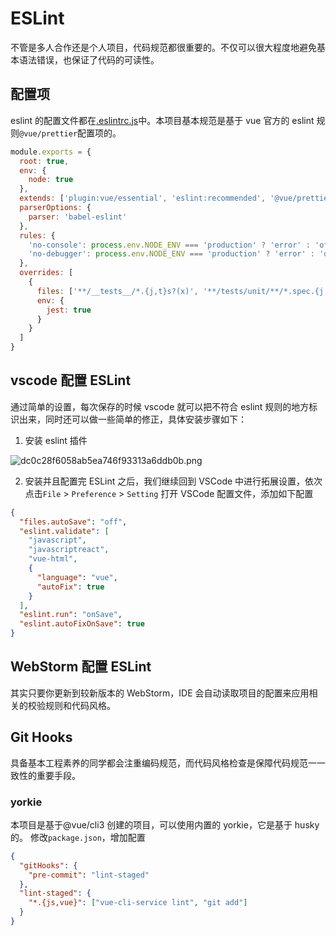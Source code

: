 # ESLint

不管是多人合作还是个人项目，代码规范都很重要的。不仅可以很大程度地避免基本语法错误，也保证了代码的可读性。

## 配置项

eslint 的配置文件都在[.eslintrc.js]()中。本项目基本规范是基于 vue 官方的 eslint 规则`@vue/prettier`配置项的。

```javascript
module.exports = {
  root: true,
  env: {
    node: true
  },
  extends: ['plugin:vue/essential', 'eslint:recommended', '@vue/prettier'],
  parserOptions: {
    parser: 'babel-eslint'
  },
  rules: {
    'no-console': process.env.NODE_ENV === 'production' ? 'error' : 'off',
    'no-debugger': process.env.NODE_ENV === 'production' ? 'error' : 'off'
  },
  overrides: [
    {
      files: ['**/__tests__/*.{j,t}s?(x)', '**/tests/unit/**/*.spec.{j,t}s?(x)'],
      env: {
        jest: true
      }
    }
  ]
}
```

## vscode 配置 ESLint

通过简单的设置，每次保存的时候 vscode 就可以把不符合 eslint 规则的地方标识出来，同时还可以做一些简单的修正，具体安装步骤如下：

1. 安装 eslint 插件

![dc0c28f6058ab5ea746f93313a6ddb0b.png](en-resource://database/600:0)

2. 安装并且配置完 ESLint 之后，我们继续回到 VSCode 中进行拓展设置，依次点击`File` > `Preference` > `Setting` 打开 VSCode 配置文件，添加如下配置

```json
{
  "files.autoSave": "off",
  "eslint.validate": [
    "javascript",
    "javascriptreact",
    "vue-html",
    {
      "language": "vue",
      "autoFix": true
    }
  ],
  "eslint.run": "onSave",
  "eslint.autoFixOnSave": true
}
```

## WebStorm 配置 ESLint

其实只要你更新到较新版本的 WebStorm，IDE 会自动读取项目的配置来应用相关的校验规则和代码风格。

## Git Hooks

具备基本工程素养的同学都会注重编码规范，而代码风格检查是保障代码规范一一致性的重要手段。

### yorkie

本项目是基于@vue/cli3 创建的项目，可以使用内置的 yorkie，它是基于 husky 的。
修改`package.json`，增加配置

```json
{
  "gitHooks": {
    "pre-commit": "lint-staged"
  },
  "lint-staged": {
    "*.{js,vue}": ["vue-cli-service lint", "git add"]
  }
}
```
